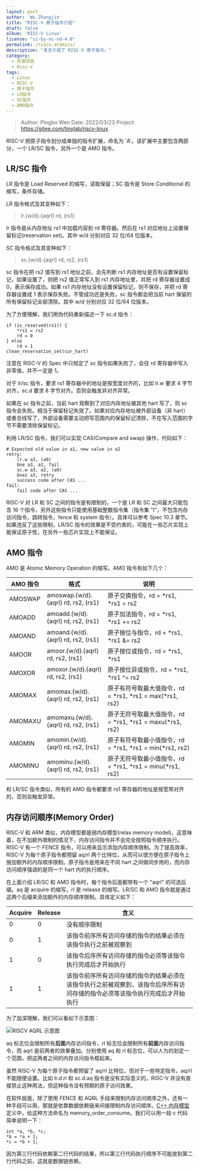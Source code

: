 ```yaml
---
layout: post
author: 'Wu Zhangjin'
title: "RISC-V 原子指令介绍"
draft: false
album: 'RISC-V Linux'
license: "cc-by-nc-nd-4.0"
permalink: /riscv-atomics/
description: "本文介绍了 RISC-V 原子指令。"
category:
  - 开源项目
  - Risc-V
tags:
  - Linux
  - RISC-V
  - 原子指令
  - LR指令
  - SC指令
  - AMO指令
---
```


> Author:  Pingbo Wen
> Date:    2022/03/23
> Project: <https://gitee.com/tinylab/riscv-linux>

RISC-V 把原子指令划分成单独的指令扩展，命名为 'A'。该扩展中主要包含两部分，一个 LR/SC 指令，另外一个是 AMO 指令。

## LR/SC 指令

LR 指令是 Load Reserved 的缩写，读取保留；SC 指令是 Store Conditional 的缩写，条件存储。

LR 指令格式及其变种如下：

> lr.{w/d}.{aqrl} rd, (rs1)

lr 指令是从内存地址 rs1 中加载内容到 rd 寄存器。然后在 rs1 对应地址上设置保留标记(reservation set)。其中 w/d 分别对应 32 位/64 位版本。

SC 指令格式及其变种如下：

> sc.{w/d}.{aqrl} rd, rs2, (rs1)

sc 指令在把 rs2 值写到 rs1 地址之前，会先判断 rs1 内存地址是否有设置保留标记，如果设置了，则把 rs2 值正常写入到 rs1 内存地址里，并把 rd 寄存器设置成 0，表示保存成功。如果 rs1 内存地址没有设置保留标记，则不保存，并把 rd 寄存器设置成 1 表示保存失败。不管成功还是失败，sc 指令都会把当前 hart 保留的所有保留标记全部清除。其中 w/d 分别对应 32 位/64 位版本。

为了方便理解，我们用伪代码重新描述一下 sc.d 指令：

```
if (is_reserved(rs1)) {
    *rs1 = rs2
    rd = 0
} else
    rd = 1
clean_reservation_set(cur_hart)
```

注意在 RISC-V 的 Spec 中只规定了 sc 指令如果失败了，会往 rd 寄存器中写入非零值，并不一定是 1。

对于 lr/sc 指令，要求 rs1 寄存器中的地址是按宽度对齐的，比如 lr.w 要求 4 字节对齐，sc.d 要求 8 字节对齐。否则会触发非对齐异常。

如果在 sc 指令之前，当前 hart 观察到了对应内存地址被其他 hart 写了，则 sc 指令会失败。相当于保留标记失效了。如果对应内存地址被外部设备（非 hart）或者总线写了，外部设备需要主动把写范围内的保留标记清除，不在写入范围的字节不需要清除保留标记。

利用 LR/SC 指令，我们可以实现 CAS(Compare and swap) 操作，代码如下：

```
# Expected old value in a1, new value in a2
retry:
    lr.w a3, (a0)
    bne a3, a1, fail
    sc.w a3, a2, (a0)
    bnez a3, retry
    success code after CAS ...
fail:
    fail code after CAS ...
```

RISC-V 对 LR 和 SC 之间的指令是有限制的，一个是 LR 和 SC 之间最大只能包含 16 个指令，另外这些指令只能使用基础整数指令集（指令集 "I"，不包含内存访问指令，跳转指令，fence 和 system 指令）。具体可以参考 Spec 10.3 章节。如果违反了这些限制，LR/SC 指令的效果是不受约束的，可能在一些芯片实现上能保证原子性，在另外一些芯片实现上不能保证。

## AMO 指令

AMO 是 Atomic Memory Operation 的缩写。AMO 指令有如下几个：

AMO 指令 | 格式 | 说明
---------|------|-----
AMOSWAP  | amoswap.{w/d}.{aqrl} rd, rs2, (rs1) | 原子交换指令，rd = *rs1, *rs1 = rs2
AMOADD   | amoadd.{w/d}.{aqrl} rd, rs2, (rs1) | 原子加法指令，rd = *rs1, *rs1 += rs2
AMOAND   | amoand.{w/d}.{aqrl} rd, rs2, (rs1) | 原子按位与指令，rd = *rs1, *rs1 &= rs2
AMOOR    | amoor.{w/d}.{aqrl} rd, rs2, (rs1) | 原子按位或指令，rd = *rs1, *rs1 |= rs2
AMOXOR   | amoxor.{w/d}.{aqrl} rd, rs2, (rs1) | 原子按位异或指令，rd = *rs1, *rs1 ^= rs2
AMOMAX   | amomax.{w/d}.{aqrl} rd, rs2, (rs1) | 原子有符号取最大值指令，rd = *rs1, *rs1 = max(*rs1, rs2)
AMOMAXU  | amomaxu.{w/d}.{aqrl} rd, rs2, (rs1) | 原子无符号取最大值指令，rd = *rs1, *rs1 = maxu(*rs1, rs2)
AMOMIN   | amomin.{w/d}.{aqrl} rd, rs2, (rs1) | 原子有符号取最小值指令，rd = *rs1, *rs1 = min(*rs1, rs2)
AMOMINU  | amominu.{w/d}.{aqrl} rd, rs2, (rs1) | 原子无符号取最小值指令，rd = *rs1, *rs1 = minu(*rs1, rs2)

和 LR/SC 指令类似，所有的 AMO 指令都要求 rs1 寄存器的地址是按宽带对齐的，否则会触发异常。

## 内存访问顺序(Memory Order)

RISC-V 和 ARM 类似，内存模型都是弱内存模型(relax memory model)，这意味着，在不加额外限制的情况下，内存访问指令并不会完全按照指令顺序执行。RISC-V 有一个 FENCE 指令，可以用来显示添加内存顺序限制。为了提高效率，RISC-V 为每个原子指令都预留 aq/rl 两个比特位，从而可以很方便在原子指令上施加额外的内存顺序限制。原子指令是用来在不同 hart 之间做同步用的，而内存访问顺序强调的是同一个 hart 内的执行顺序。

在上面介绍 LR/SC 和 AMO 指令时，每个指令后面都带有一个 "aqrl" 的可选后缀。aq 是 acquire 的缩写，rl 是 release 的缩写。LR/SC 和 AMO 指令就是通过这两个后缀来添加额外的内存顺序限制。具体定义如下：

Acquire | Release | 含义
--------|---------|------
0 | 0 | 没有顺序限制
0 | 1 | 该指令前序所有访问存储的指令的结果必须在该指令执行之前被观察到
1 | 0 | 该指令后序所有访问存储的指令必须等该指令执行完成后才开始执行
1 | 1 | 该指令前序所有访问存储的指令的结果必须在该指令执行之前被观察到，该指令后序所有访问存储的指令必须等该指令执行完成后才开始执行

为了加深理解，我们可以看如下示意图：

![RISCV AQRL 示意图](images/riscv_atomics/riscv-aqrl.drawio.png)

aq 标志位会限制所有**后面**内存访问指令，rl 标志位会限制所有**前面**内存访问指令，而 aqrl 是前两者的效果叠加。分别使用 aq 和 rl 标志位，可以人为的划定一个范围，把这两者之间的内存访问指令框起来。

虽然 RISC-V 为每个原子指令都预留了 aq/rl 比特位，但对于一些特定指令，aq/rl 不能随便设置。比如 lr.d.rl 和 sc.d.aq 指令是没有实际意义的，RISC-V 并没有直接禁止这种用法，但这种指令没有预期的原子访问效果。

在软件层面，除了使用 FENCE 和 AQRL 手段来限制内存访问顺序之外，还有一种手段可以用，那就是依靠数据依赖链来间接限制内存访问顺序。[C++ 内存模型](https://en.cppreference.com/w/cpp/atomic/memory_order)定义中，给这种方法命名为 memory_order_consume。我们可以用一段 c 代码简单说明一下：

```
int *a, *b, *c;
*b = *a + 1;
*c = *b + 1;
```

因为第三行代码依赖第二行代码的结果，所以第三行代码执行顺序不可能放到第二行代码之前，这就是数据链依赖。
